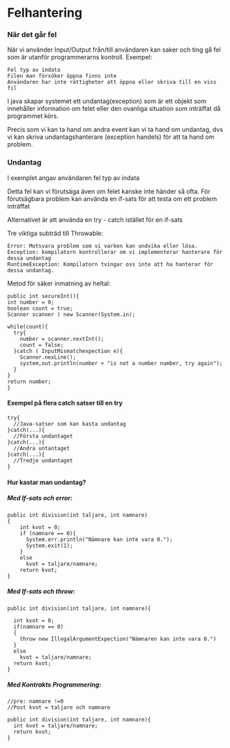 # Felhantering

### När det går fel
När vi använder Input/Output från/till användaren kan saker och ting gå fel som är utanför programmerarns kontroll.
Exempel:

    Fel typ av indata
    Filen man försöker öppna finns inte
    Användaren har inte rättigheter att öppna eller skriva till en viss fil

I java skapar systemet ett undantag(exception) som är ett objekt som innehåller information om felet eller den ovanliga situation som inträffat då programmet körs.

Precis som vi kan ta hand om andra event kan vi ta hand om undantag, dvs vi kan skriva undantagshanterare (exception handels) för att ta hand om problem.

### Undantag

I exemplet angav användaren fel typ av indata

Detta fel kan vi förutsäga även om felet kanske inte händer så ofta. För förutsägbara problem kan använda en if-sats för att testa om ett problem inträffat

Alternativet är att använda en try - catch istället för en if-sats

Tre viktiga subträd till Throwable:

    Error: Motsvara problem som vi varken kan undvika eller lösa.
    Exception: kompilatorn kontrollerar om vi implementerar hanterare för dessa undantag
    RuntimeException: Kompilatorn tvingar oss inte att ha hanterar för dessa undantag.

Metod för säker inmatning av heltal:

    public int secureInt(){
    int number = 0;
    boolean count = true;
    Scanner scanner ) new Scanner(System.in);

    while(count){
      try{
        number = scanner.nextInt();
        count = false;
      }catch ( InputMismatchexpection e){
        Scanner.nexLine();
        system,out.println(number + "is not a number number, try again");
      }
    }
    return number;
    }

#### Exempel på flera catch satser till en try
    try{
      //Java-satser som kan kasta undantag
    }catch(...){
      //Första undantaget
    }catch(...){
      //Andra untantaget
    }catch(...){
      //Tredje undantaget
    }

#### Hur kastar man undantag?

##### Med If-sats och error:

    public int division(int taljare, int namnare)
    {
        int kvot = 0;
        if (namnare == 0){
          System.err.println("Nämnare kan inte vara 0.");
          System.exit(1);
        }
        else
          kvot = taljare/namnare;
        return kvot;
    }

##### Med If-sats och throw:

    public int division(int taljare, int namnare){

      int kvot = 0;
      if(namnare == 0)
      {
        throw new IllegalArgumentExpection("Nämnaren kan inte vara 0.")
      }
      else
        kvot = taljare/namnare;
      return kvot;
    }

##### Med Kontrakts Programmering:

    //pre: namnare !=0
    //Post kvot = taljare och namnare

    public int division(int taljare, int namnare){
      int kvot = taljare/namnare;
      return kvot;
    }
